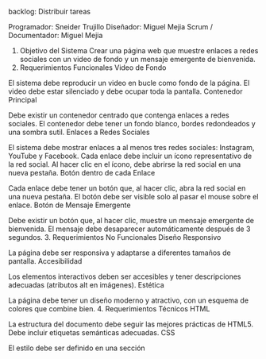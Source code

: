 
backlog: Distribuir tareas

Programador: Sneider Trujillo
Diseñador: Miguel Mejia
Scrum / Documentador: Miguel Mejia


1. Objetivo del Sistema
Crear una página web que muestre enlaces a redes sociales con un video de fondo y un mensaje emergente de bienvenida.
2. Requerimientos Funcionales
Video de Fondo

El sistema debe reproducir un video en bucle como fondo de la página.
El video debe estar silenciado y debe ocupar toda la pantalla.
Contenedor Principal

Debe existir un contenedor centrado que contenga enlaces a redes sociales.
El contenedor debe tener un fondo blanco, bordes redondeados y una sombra sutil.
Enlaces a Redes Sociales

El sistema debe mostrar enlaces a al menos tres redes sociales: Instagram, YouTube y Facebook.
Cada enlace debe incluir un ícono representativo de la red social.
Al hacer clic en el ícono, debe abrirse la red social en una nueva pestaña.
Botón dentro de cada Enlace

Cada enlace debe tener un botón que, al hacer clic, abra la red social en una nueva pestaña.
El botón debe ser visible solo al pasar el mouse sobre el enlace.
Botón de Mensaje Emergente

Debe existir un botón que, al hacer clic, muestre un mensaje emergente de bienvenida.
El mensaje debe desaparecer automáticamente después de 3 segundos.
3. Requerimientos No Funcionales
Diseño Responsivo

La página debe ser responsiva y adaptarse a diferentes tamaños de pantalla.
Accesibilidad

Los elementos interactivos deben ser accesibles y tener descripciones adecuadas (atributos alt en imágenes).
Estética

La página debe tener un diseño moderno y atractivo, con un esquema de colores que combine bien.
4. Requerimientos Técnicos
HTML

La estructura del documento debe seguir las mejores prácticas de HTML5.
Debe incluir etiquetas semánticas adecuadas.
CSS

El estilo debe ser definido en una sección <style> dentro del <head>.
Debe utilizarse flexbox para centrar el contenido y organizar los enlaces.
JavaScript

Debe utilizarse para crear dinámicamente los elementos de la página.
Debe manejar eventos de clic para los enlaces y el botón de mensaje emergente.
5. Requerimientos de Medios
Video
El video de fondo debe estar disponible en el sistema de archivos local o en un servidor accesible.
Imágenes
Los íconos de las redes sociales deben estar disponibles en el sistema de archivos local o en un servidor accesible.
